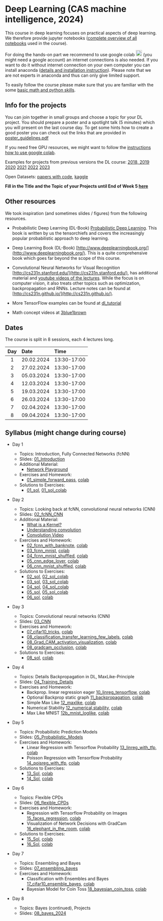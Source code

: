 
# Deep Learning (CAS machine intelligence, 2024) 

This course in deep learning focuses on practical aspects of deep learning. We therefore provide jupyter notebooks ([complete overview of all notebooks](https://github.com/tensorchiefs/dl_course_2024/tree/master/notebooks) used in the course). 

For doing the hands-on part we recommend to use google colab <a href="https://colab.research.google.com/"><img src="https://colab.research.google.com/img/colab_favicon_256px.png" width="20"></a> (you might need a google account) an internet connections is also needed. If you want to do it without internet connection on your own computer you can install anaconda ([details and installation instruction](anaconda.md)). Please note that we are not experts in anaconda and thus can only give limited support.

To easily follow the course please make sure that you are familiar with the some [basic math and python skills](prerequistites.md).  

## Info for the projects
You can join together in small groups and choose a topic for your DL project. You should prepare a poster and a spotlight talk (5 minutes) which you will present on the last course day. To get some hints how to create a good poster you can check out the links that are provided in <a href="https://www.dropbox.com/s/u1f6mqk4pc3uhxe/poster-guidelines.pdf?dl=1">poster_guidelines.pdf</a> 

If you need free GPU resources, we might want to follow the [instructions how to use google colab](co.md).  

Examples for projects from previous versions the DL course:
  [2018, 2019](projects.md)
  [2020](https://docs.google.com/spreadsheets/d/1NXinRQMifg_QNQs1fyn5HeiZNRnTGnIy1W7-ij-jQhg/edit?usp=sharing)
  [2021](https://docs.google.com/spreadsheets/d/18VFrPbKq3YSOg8Ebc1q1wGgkfgaWl7IkcCClGEDGj6Q/edit#gid=0)
  [2022](https://docs.google.com/spreadsheets/d/1TZf5hKekzOlBC7J0-EAltGOMTuZyrDhHu3ANve0q6H4/edit#gid=0)
  [2023](https://docs.google.com/spreadsheets/d/1d1y-Qf9OW7Vg30WzWwCckYPBMyRcg-d-qLG_lA0Z5jk/edit#gid=0)

Open Datasets: [papers with code](https://paperswithcode.com/datasets), [kaggle](https://www.kaggle.com/datasets)

**Fill in the Title and the Topic of your Projects until End of Week 5 [here](https://docs.google.com/spreadsheets/d/1drTY6DA2R5QQYk8mRvcPFx-lW98aOGLgppkMMweHZPM/edit?usp=sharing)**

## Other resources 
We took inspiration (and sometimes slides / figures) from the following resources.

* Probabilistic Deep Learning (DL-Book) [Probabilistic Deep Learning](https://www.manning.com/books/probabilistic-deep-learning?a_aid=probabilistic_deep_learning&a_bid=78e55885). This book is written by us the tensorchiefs and covers the increasingly popular probabilistic approach to deep learning.

* Deep Learning Book (DL-Book) [http://www.deeplearningbook.org/](http://www.deeplearningbook.org/). This is a quite comprehensive book which goes far beyond the scope of this course. 

* Convolutional Neural Networks for Visual Recognition [http://cs231n.stanford.edu/](http://cs231n.stanford.edu/), has additional material and [youtube videos of the lectures](https://www.youtube.com/playlist?list=PLkt2uSq6rBVctENoVBg1TpCC7OQi31AlC). While the focus is on computer vision, it also treats other topics such as optimization, backpropagation and RNNs. Lecture notes can be found at [http://cs231n.github.io/](http://cs231n.github.io/).

* More TensorFlow examples can be found at [dl_tutorial](https://github.com/oduerr/dl_tutorial/tree/master/tensorflow/) 

* Math concept videos at [3blue1brown](https://www.youtube.com/@3blue1brown)


<!---  * Another applied course in DL: [TensorFlow and Deep Learning without a PhD](https://cloud.google.com/blog/big-data/2017/01/learn-tensorflow-and-deep-learning-without-a-phd) --->

## Dates 
The course is split in 8 sessions, each 4 lectures long. 

| Day  |      Date    |      Time    |
|:--------:|:--------------|:---------------|
| 1        | 20.02.2024 | 13:30-17:00 |
| 2        | 27.02.2024 | 13:30-17:00 |
| 3        | 05.03.2024 | 13:30-17:00 |
| 4        | 12.03.2024 | 13:30-17:00 |
| 5        | 19.03.2024 | 13:30-17:00 |
| 6        | 26.03.2024 | 13:30-17:00 |
| 7        | 02.04.2024 | 13:30-17:00 |
| 8        | 09.04.2024 | 13:30-17:00 |



## Syllabus (might change during course) 
- Day 1
  - Topics: Introduction, Fully Connected Networks (fcNN) 
  - Slides: [01_Introduction](https://github.com/tensorchiefs/dl_course_2024/blob/master/slides/01_Introduction.pdf)
  - Additional Material: 
    - [Network Playground](https://playground.tensorflow.org/)
  - Exercises and Homework: 
    - [01_simple_forward_pass](https://github.com/tensorchiefs/dl_course_2024/blob/master/notebooks/01_simple_forward_pass.ipynb), [colab](https://colab.research.google.com/github/tensorchiefs/dl_course_2024/blob/master/notebooks/01_simple_forward_pass.ipynb) 
  - Solutions to Exercises: 
    - [01_sol](https://github.com/tensorchiefs/dl_course_2024/blob/master/notebooks/01_simple_forward_pass_sol.ipynb), [01_sol_colab](https://colab.research.google.com/github/tensorchiefs/dl_course_2024/blob/master/notebooks/01_simple_forward_pass_sol.ipynb) 



- Day 2
  - Topics: Looking back at fcNN, convolutional neural networks (CNN)
  - Slides:  [02_fcNN_CNN](https://github.com/tensorchiefs/dl_course_2024/blob/master/slides/02_fcNN_CNN.pdf)
  - Additional Material:
    - [What is a Kernel?](https://setosa.io/ev/image-kernels/)
    - [Understanding convolution](https://towardsdatascience.com/intuitively-understanding-convolutions-for-deep-learning-1f6f42faee1)
    - [Convolution Video](https://www.youtube.com/watch?v=KuXjwB4LzSA&t=697s)
  - Exercises and Homework: 
    - [02_fcnn_with_banknote](https://github.com/tensorchiefs/dl_course_2024/blob/master/notebooks/02_fcnn_with_banknote.ipynb), [colab](https://colab.research.google.com/github/tensorchiefs/dl_course_2024/blob/master/notebooks/02_fcnn_with_banknote.ipynb)
    - [03_fcnn_mnist](https://github.com/tensorchiefs/dl_course_2024/blob/master/notebooks/03_fcnn_mnist.ipynb),  [colab](https://colab.research.google.com/github/tensorchiefs/dl_course_2024/blob/master/notebooks/03_fcnn_mnist.ipynb)
    - [04_fcnn_mnist_shuffled](https://github.com/tensorchiefs/dl_course_2024/blob/master/notebooks/04_fcnn_mnist_shuffled.ipynb), [colab](https://colab.research.google.com/github/tensorchiefs/dl_course_2024/blob/master/notebooks/04_fcnn_mnist_shuffled.ipynb) 
    - [05_cnn_edge_lover](https://github.com/tensorchiefs/dl_course_2024/blob/master/notebooks/05_cnn_edge_lover.ipynb), [colab](https://colab.research.google.com/github/tensorchiefs/dl_course_2024/blob/master/notebooks/05_cnn_edge_lover.ipynb) 
    - [06_cnn_mnist_shuffled](https://github.com/tensorchiefs/dl_course_2024/blob/master/notebooks/06_cnn_mnist_shuffled.ipynb), [colab](https://colab.research.google.com/github/tensorchiefs/dl_course_2024/blob/master/notebooks/06_cnn_mnist_shuffled.ipynb)
    
  <!--- auskommentieren  - [07_cifar10_norm](https://github.com/tensorchiefs/dl_course_2024/blob/master/notebooks/07_cifar10_norm.ipynb), [colab](https://colab.research.google.com/github/tensorchiefs/dl_course_2024/blob/master/notebooks/07_cifar10_norm.ipynb)--->
  - Solutions to Exercises: 
    - [02_sol](https://github.com/tensorchiefs/dl_course_2024/blob/master/notebooks/02_fcnn_with_banknote_sol.ipynb), [02_sol_colab](https://colab.research.google.com/github/tensorchiefs/dl_course_2024/blob/master/notebooks/02_fcnn_with_banknote_sol.ipynb)
    - [03_sol](https://github.com/tensorchiefs/dl_course_2024/blob/master/notebooks/03_fcnn_mnist_sol.ipynb), [03_sol_colab](https://colab.research.google.com/github/tensorchiefs/dl_course_2024/blob/master/notebooks/03_fcnn_mnist_sol.ipynb) 
    - [04_sol](https://github.com/tensorchiefs/dl_course_2024/blob/master/notebooks/04_fcnn_mnist_shuffled_sol.ipynb), [04_sol_colab](https://colab.research.google.com/github/tensorchiefs/dl_course_2024/blob/master/notebooks/04_fcnn_mnist_shuffled_sol.ipynb) 
    - [05_sol](https://github.com/tensorchiefs/dl_course_2024/blob/master/notebooks/05_cnn_edge_lover_sol.ipynb), [05_sol_colab](https://colab.research.google.com/github/tensorchiefs/dl_course_2024/blob/master/notebooks/05_cnn_edge_lover_sol.ipynb) 
    - [06_sol](https://github.com/tensorchiefs/dl_course_2024/blob/master/notebooks/06_cnn_mnist_shuffled_sol.ipynb), [colab](https://colab.research.google.com/github/tensorchiefs/dl_course_2024/blob/master/notebooks/06_cnn_mnist_shuffled_sol.ipynb)
   

- Day 3
  - Topics: Convolutional neural networks (CNN) 
  - Slides: [03_CNN](https://github.com/tensorchiefs/dl_course_2024/blob/master/slides/03_CNN.pdf)
  - Exercises and Homework:  
	- [07_cifar10_tricks](https://github.com/tensorchiefs/dl_course_2024/blob/master/notebooks/07_cifar10_tricks_sol.ipynb), [colab](https://colab.research.google.com/github/tensorchiefs/dl_course_2024/blob/master/notebooks/07_cifar10_tricks_sol.ipynb)
	- [08_classification_transfer_learning_few_labels](https://github.com/tensorchiefs/dl_course_2024/blob/main/notebooks/08_classification_transfer_learning_few_labels.ipynb), [colab](https://colab.research.google.com/github/tensorchiefs/dl_course_2024/blob/main/notebooks/08_classification_transfer_learning_few_labels.ipynb) 
	- [08_Grad_CAM_activation_visualization](https://github.com/tensorchiefs/dl_course_2024/blob/main/notebooks/08_Grad_CAM_activation_visualization.ipynb), [colab](https://colab.research.google.com/github/tensorchiefs/dl_course_2024/blob/main/notebooks/08_Grad_CAM_activation_visualization.ipynb)
	- [08_gradcam_occlusion](https://github.com/tensorchiefs/dl_course_2024/blob/master/notebooks/08_gradcam_and_occlusion.ipynb), [colab](https://colab.research.google.com/github/tensorchiefs/dl_course_2024/blob/master/notebooks/08_gradcam_and_occlusion.ipynb)
    
  <!--- auskommentieren	- [09_1DConv](https://github.com/tensorchiefs/dl_course_2024/blob/master/notebooks/09_1DConv.ipynb), [colab](https://colab.research.google.com/github/tensorchiefs/dl_course_2024/blob/master/notebooks/09_1DConv.ipynb) --->
  - Solutions to Exercises:   
	- [08_sol](https://github.com/tensorchiefs/dl_course_2024/blob/master/notebooks/08_classification_transfer_learning_few_labels_sol.ipynb), [colab](https://colab.research.google.com/github/tensorchiefs/dl_course_2024/blob/main/notebooks/08_classification_transfer_learning_few_labels_sol.ipynb)
<!--- auskommentieren	- [09_sol](https://github.com/tensorchiefs/dl_course_2024/blob/master/notebooks/09_1DConv_sol.ipynb), [colab](https://colab.research.google.com/github/tensorchiefs/dl_course_2024/blob/master/notebooks/09_1DConv_sol.ipynb) --->


- Day 4
  - Topics: Details Backpropagation in DL, MaxLike-Principle
  - Slides: [04_Training_Details](https://github.com/tensorchiefs/dl_course_2024/blob/master/slides/04_Details.pdf)
  - Exercises and Homework:
	- Backprop. linear regression eager [10_linreg_tensorflow](https://github.com/tensorchiefs/dl_course_2024/blob/master/notebooks/10_linreg_tensorflow.ipynb), [colab](https://colab.research.google.com/github/tensorchiefs/dl_course_2024/blob/master/notebooks/10_linreg_tensorflow.ipynb) 	
	- Optional Backprop static graph [11_backpropagation](https://github.com/tensorchiefs/dl_course_2024/blob/master/notebooks/11_backpropagation.ipynb), [colab](https://colab.research.google.com/github/tensorchiefs/dl_course_2024/blob/master/notebooks/11_backpropagation.ipynb)
	- Simple Max Like [12_maxlike](https://github.com/tensorchiefs/dl_course_2024/blob/main/notebooks/12_maxlike.ipynb), [colab](https://colab.research.google.com/github/tensorchiefs/tensorchiefs/dl_course_2024/blob/main/notebooks/12_maxlike.ipynb)
  	- Numerical Stability [12_numerical,stability](https://github.com/tensorchiefs/dl_course_2024/blob/main/notebooks/12_numerical_stability.ipynb), [colab](https://colab.research.google.com/github/tensorchiefs/dl_course_2024/blob/main/notebooks/12_numerical_stability.ipynb)
	- Max Like MNIST [12b_mnist_loglike](https://github.com/tensorchiefs/dl_course_2024/blob/master/notebooks/12b_mnist_loglike.ipynb), [colab](https://colab.research.google.com/github/tensorchiefs/dl_course_2024/blob/master/notebooks/12b_mnist_loglike.ipynb)


- Day 5
  - Topics: Probabilistic Prediction Models
  - Slides:  [05_Probabilistic_Models](https://github.com/tensorchiefs/dl_course_2024/blob/master/slides/05_Probabilistic_Modeling.pdf)
  - Exercises and Homework:  
	- Linear Regression with Tensorflow Probability [13_linreg_with_tfp](https://github.com/tensorchiefs/dl_course_2024/blob/master/notebooks/13_linreg_with_tfp.ipynb), [colab](https://colab.research.google.com/github/tensorchiefs/dl_course_2024/blob/master/notebooks/13_linreg_with_tfp.ipynb)  
	- Poisson Regression with Tensorflow Probability [14_poisreg_with_tfp](https://github.com/tensorchiefs/dl_course_2024/blob/master/notebooks/14_poisreg_with_tfp.ipynb), [colab](https://colab.research.google.com/github/tensorchiefs/dl_course_2024/blob/master/notebooks/14_poisreg_with_tfp.ipynb)  
  - Solutions to Exercises:  
	- [13_Sol](https://github.com/tensorchiefs/dl_course_2024/blob/master/notebooks/13_linreg_with_tfp_sol.ipynb), [colab](https://colab.research.google.com/github/tensorchiefs/dl_course_2024/blob/master/notebooks/13_linreg_with_tfp_sol.ipynb)   	
	- [14_Sol](https://github.com/tensorchiefs/dl_course_2024/blob/master/notebooks/14_poisreg_with_tfp_sol.ipynb), [colab](https://colab.research.google.com/github/tensorchiefs/dl_course_2024/blob/master/notebooks/14_poisreg_with_tfp_sol.ipynb)   


- Day 6
  - Topics: Flexible CPDs
  - Slides: [06_flexible_CPDs](https://github.com/tensorchiefs/dl_course_2024/blob/master/slides/06_flexible_CPDs.pdf) 
  - Exercises and Homework:  
	- Regression with Tensorflow Probability on Images [15_faces_regression](https://github.com/tensorchiefs/dl_course_2024/blob/master/notebooks/15_faces_regression.ipynb), [colab](https://colab.research.google.com/github/tensorchiefs/dl_course_2024/blob/master/notebooks/15_faces_regression.ipynb)  
	- Visualization of Network Decisions with GradCam [16_elephant_in_the_room](https://github.com/tensorchiefs/dl_course_2024/blob/master/notebooks/16_elephant_in_the_room.ipynb), [colab](https://colab.research.google.com/github/tensorchiefs/dl_course_2024/blob/master/notebooks/16_elephant_in_the_room.ipynb)  
  - Solutions to Exercises:  
	- [15_Sol](https://github.com/tensorchiefs/dl_course_2024/blob/master/notebooks/15_faces_regression_sol.ipynb), [colab](https://colab.research.google.com/github/tensorchiefs/dl_course_2024/blob/master/notebooks/15_faces_regression_sol.ipynb)   	
	- [16_Sol](https://github.com/tensorchiefs/dl_course_2024/blob/master/notebooks/16_elephant_in_the_room_sol.ipynb), [colab](https://colab.research.google.com/github/tensorchiefs/dl_course_2024/blob/master/notebooks/16_elephant_in_the_room_sol.ipynb)  


- Day 7
  - Topics: Ensembling and Bayes
  - Slides: [07_ensembling_bayes](https://github.com/tensorchiefs/dl_course_2024/blob/master/slides/07_ensembling_bayes.pdf) 
  - Exercises and Homework:  
  	- Classification with Ensembles and Bayes [17_cifar10_ensemble_bayes](https://github.com/tensorchiefs/dl_course_2024/blob/master/notebooks/17_cifar10_classification_mc_and_vi_sol.ipynb), [colab](https://colab.research.google.com/github/tensorchiefs/dl_course_2024/blob/master/notebooks/17_cifar10_classification_mc_and_vi_sol.ipynb)  
	- Bayesian Model for Coin Toss [18_bayesian_coin_toss](https://github.com/tensorchiefs/dl_book/blob/master/chapter_07/nb_ch07_03.ipynb), [colab](https://colab.research.google.com/github/tensorchiefs/dl_book/blob/master/chapter_07/nb_ch07_03.ipynb)

- Day 8
  - Topics: Bayes (continued), Projects
  - Slides: [08_bayes_2024](https://github.com/tensorchiefs/dl_course_2024/blob/master/slides/08_bayes_2024.pdf)  



